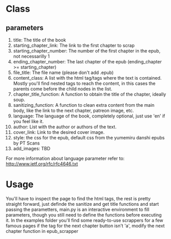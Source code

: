 # Class

## parameters

1. title: The title of the book
1. starting_chapter_link: The link to the first chapter to scrap
1. starting_chapter_number: The number of the first chapter in the epub, not necessarilly 1
1. ending_chapter_number: The last chapter of the epub (ending_chapter >= starting_chapter)
1. file_title: The file name (please don't add .epub)
1. content_class: A list with the html tag/tags where the text is contained. Mostly you'll find nested tags to reach the content, in this cases the parents come before the child nodes in the list.
1. chapter_title_function: A function to obtain the title of the chapter, ideally soup.
1. sanitizing_function: A function to clean extra content from the main body, like the link to the next chapter, patreon image, etc.
1. language: The language of the book, completely optional, just use 'en' if you feel like it.
1. author: List with the author or authors of the text.
1. cover_link: Link to the desired cover image.
1. style: the css for the epub, default css from the yumemiru danshi epubs by PT Scans
1. add_images: TBD

For more information about language parameter refer to: http://www.ietf.org/rfc/rfc4646.txt

# Usage

You'll have to inspect the page to find the html tags, the rest is pretty straight forward, just definde the sanitize and get title functions and start passing the parametters, main.py is an interactive environment to fill parameters, though you still need to define the functions before executing it.
In the examples folder you'll find some ready-to-use scrappers for a few famous pages
if the tag for the next chapter button isn't 'a', modify the next chapter function in epub_scrapper
